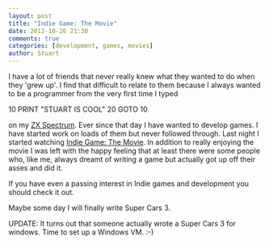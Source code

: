 ```yaml
---
layout: post
title: "Indie Game: The Movie"
date: 2012-10-26 21:30
comments: true
categories: [development, games, movies]
author: Stuart
---
```


I have a lot of friends that never really knew what they wanted to do when they 'grew up'.  I find that difficult to relate to them because I always wanted to be a programmer from the very first time I typed


  10 PRINT "STUART IS COOL"
  20 GOTO 10

on my [ZX Spectrum](http://en.wikipedia.org/wiki/ZX_Spectrum).  Ever since that day I have wanted to develop games.  I have started work on loads of them but never followed through.  Last night I started watching [Indie Game: The Movie](http://buy.indiegamethemovie.com/).  In addition to really enjoying the movie I was left with the happy feeling that at least there were some people who, like me, always dreamt of writing a game but actually got up off their asses and did it.

If you have even a passing interest in Indie games and development you should check it out.

Maybe some day I will finally write Super Cars 3.

UPDATE: It turns out that someone actually wrote a Super Cars 3 for windows.  Time to set up a Windows VM. :-)
